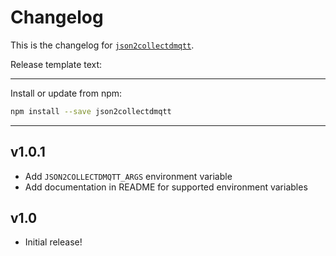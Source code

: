 # Changelog
This is the changelog for [`json2collectdmqtt`](https://npmjs.org/package/json2collectdmqtt).


Release template text:

-----

Install or update from npm:

```bash
npm install --save json2collectdmqtt
```

-----


## v1.0.1
 - Add `JSON2COLLECTDMQTT_ARGS` environment variable
 - Add documentation in README for supported environment variables


## v1.0
 - Initial release!